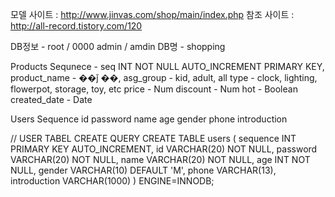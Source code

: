 모델 사이트 : http://www.jinvas.com/shop/main/index.php
참조 사이트 : 
http://all-record.tistory.com/120

DB정보 - root / 0000
admin / amdin
DB명 - shopping

Products
Sequnece - seq INT NOT NULL AUTO_INCREMENT PRIMARY KEY,
product_name - ��ǰ ��,
asg_group - kid, adult, all
type - clock, lighting, flowerpot, storage, toy, etc
price - Num
discount - Num
hot - Boolean
created_date - Date

Users
Sequence
id
password
name
age
gender
phone
introduction

// USER TABEL CREATE QUERY
CREATE TABLE users (
sequence INT PRIMARY KEY AUTO_INCREMENT,
id VARCHAR(20) NOT NULL,
password VARCHAR(20) NOT NULL,
name VARCHAR(20) NOT NULL,
age INT NOT NULL,
gender VARCHAR(10) DEFAULT 'M',
phone VARCHAR(13),
introduction VARCHAR(1000)
) ENGINE=INNODB;